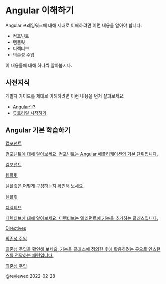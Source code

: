 <!--
# Understanding Angular
-->
# Angular 이해하기

<!--
To understand the capabilities of the Angular framework, you need to learn about the following:

*   Components
*   Templates
*   Directives
*   Dependency injection

The topics in this section explain these features and concepts, and how you can use them.
-->
Angular 프레임워크에 대해 제대로 이해하려면 이런 내용을 알아야 합니다:

*   컴포넌트
*   템플릿
*   디렉티브
*   의존성 주입

이 내용들에 대해 하나씩 알아봅시다.


<!--
## Prerequisites
-->
## 사전지식

<!--
To get the most out of these developer guides, you should review the following topics:

*   [What is Angular][AioGuideWhatIsAngular]
*   [Getting started tutorial][AioStart]
-->
개발자 가이드를 제대로 이해하려면 이런 내용을 먼저 살펴보세요:

*   [Angular란?][AioGuideWhatIsAngular]
*   [튜토리얼 시작하기][AioStart]


<!--
## Learn about Angular basics
-->
## Angular 기본 학습하기

<!--
<div class="card-container">
  <a href="guide/component-overview" class="docs-card" title="Components">
    <section>Components</section>
    <p>Learn about Angular components. A component is a key building block of Angular development.</p>
    <p class="card-footer">Components</p>
  </a>
  <a href="guide/template-syntax" class="docs-card" title="Templates">
    <section>Templates</section>
    <p>Learn about how to build an Angular template.</p>
    <p class="card-footer">Templates</p>
  </a>
  <a href="guide/built-in-directives" class="docs-card" title="Directives">
    <section>Directives</section>
    <p>Learn about Angular directives. A directive is a class that adds additional behavior to elements in your Angular applications.</p>
    <p class="card-footer">Directives</p>
  </a>
  <a href="guide/dependency-injection" class="docs-card" title="Dependency injection">
    <section>Dependency injection</section>
    <p>Learn about dependency injection. Dependency injection refers to services or objects that a class needs to perform a specific function.</p>
    <p class="card-footer">Dependency injection</p>
  </a>
  <!- <a href="guide/rendering-overview" class="docs-card" title="Angular service worker developer guide">
    <section>Rendering</section>
    <p>Learn how about server-side rendering and pre-rendering using Angular Universal.</p>
    <p class="card-footer">Angular Universal</p>
  </a> ->
</div>
-->
<div class="card-container">
  <a href="guide/component-overview" class="docs-card" title="Components">
    <section>컴포넌트</section>
    <p>컴포넌트에 대해 알아보세요. 컴포넌트는 Angular 애플리케이션의 기본 단위입니다.</p>
    <p class="card-footer">컴포넌트</p>
  </a>
  <a href="guide/template-syntax" class="docs-card" title="Templates">
    <section>템플릿</section>
    <p>템플릿은 어떻게 구성하는지 확인해 보세요.</p>
    <p class="card-footer">템플릿</p>
  </a>
  <a href="guide/built-in-directives" class="docs-card" title="Directives">
    <section>디렉티브</section>
    <p>디렉티브에 대해 알아보세요. 디렉티브는 엘리먼트에 기능을 추가하는 클래스입니다.</p>
    <p class="card-footer">Directives</p>
  </a>
  <a href="guide/dependency-injection" class="docs-card" title="Dependency injection">
    <section>의존성 주입</section>
    <p>의존성 주입을 확인해 보세요. 기능을 클래스에 정의한 후에 활용하려는 곳으로 인스턴스를 전달하는 패턴입니다.</p>
    <p class="card-footer">의존성 주입</p>
  </a>
</div>


<!-- links -->

[AioGuideWhatIsAngular]: guide/what-is-angular "What is Angular\? | Angular"

[AioStart]: start "Getting started with Angular | Angular"

<!-- external links -->

<!-- end links -->

@reviewed 2022-02-28
